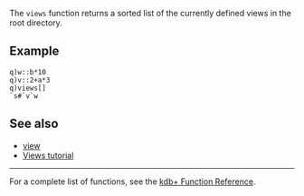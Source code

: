 The `views` function returns a sorted list of the currently defined views in the root directory.

Example
-------

    q)w::b*10
    q)v::2+a*3
    q)views[]
    `s#`v`w

See also
--------

-   [view](Reference/view "wikilink")
-   [Views tutorial](Views "wikilink")

------------------------------------------------------------------------

For a complete list of functions, see the [kdb+ Function Reference](Reference "wikilink").
